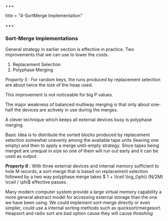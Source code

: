 +++

title = "4-SortMerge Implementation"

+++

### Sort-Merge Implementations

General strategy in earlier section is effective in practice. Two improvements that we can use to lower the costs.

1. Replacement Selection
2. Polyphase Merging



*Property 5* : For random keys, the runs produced by replacement selection are about twice the size of the heap used.

This improvement is not noticeable for big P values.

The major weakness of balanced multiway merging is that only about one-half the devices are actively in use during the merges.

 A clever technique which keeps all external devices busy is polyphase merging.

Basic Idea is to distribute the sorted blocks produced by replacement selection somewhat unevenly among the available tape units (leaving one empty) and then to apply a merge until-empty strategy. Since tapes being merged are unequal in size so one of them will run out early and it can be used as output.

***Property 6*** : With three external devices and internal memory sufficient to hole M records, a sort-merge that is based on replacement selection followed by a two way polyphase merge takes $ 1 + \lceil \log_{\phi} (N/2M) \rceil / \phi$ effective passes.

Many modern computer system provide a large virtual memory capability a more general abstract model for accessing external storage than the one we have been using. We could implement sort-merge directly or even simpler, could use a internal sorting methods such as quicksort/mergesort. Heapsort and radix sort are bad option cause they will cause *thrashing*

